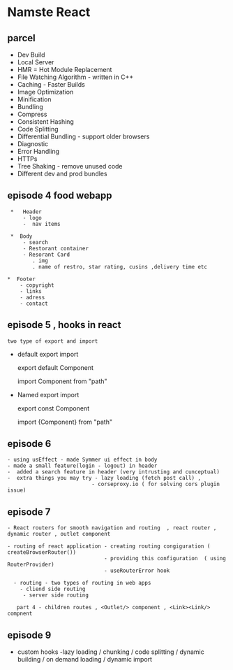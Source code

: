# Namste React 

## parcel 
- Dev Build
- Local Server
- HMR = Hot Module Replacement
- File Watching Algorithm - written in C++
- Caching - Faster Builds
- Image Optimization
- Minification
- Bundling
- Compress
- Consistent Hashing
- Code Splitting
- Differential Bundling - support older browsers
- Diagnostic
- Error Handling
- HTTPs
- Tree Shaking - remove unused code
- Different dev and prod bundles

## episode 4 food webapp
 
    
     *   Header 
         - logo
         -  nav items
       
     *  Body 
         - search
         - Restorant container 
         - Resorant Card
            . img
            . name of restro, star rating, cusins ,delivery time etc 
     
    *  Footer 
        - copyright
        - links
        - adress
        - contact
      
   
   ## episode 5 , hooks in react 
   
    two type of export and import 

   - default export import 

     export default Component
     
     import Component from "path"

   - Named export import 

       export const Component

       import {Component} from "path"

   ## episode 6
    - using usEffect - made Symmer ui effect in body
    - made a small feature(login - logout) in header
    -  added a search feature in header (very intrusting and cunceptual)
    -  extra things you may try - lazy loading (fetch post call) , 
                               - corseproxy.io ( for solving cors plugin issue)

   ## episode 7 

    - React routers for smooth navigation and routing  , react router , dynamic router , outlet component

    - routing of react application - creating routing congiguration ( createBrowserRouter())
                                   - providing this configuration  ( using RouterProvider)
                                   - useRouterError hook 

      - routing - two types of routing in web apps 
        - cliend side routing 
         - server side routing 

       part 4 - children routes , <Outlet/> component , <Link><Link/> compnent 

  ## episode 9 

  - custom hooks
  -lazy loading / chunking / code splitting / dynamic building / on demand loading / dynamic import         
